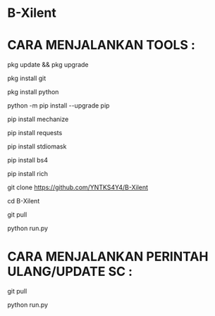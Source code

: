 # B-Xilent


# CARA MENJALANKAN TOOLS :



pkg update && pkg upgrade



pkg install git



pkg install python



python -m pip install --upgrade pip



pip install mechanize



pip install requests



pip install stdiomask



pip install bs4



pip install rich



git clone https://github.com/YNTKS4Y4/B-Xilent


cd B-Xilent


git pull


python run.py



# CARA MENJALANKAN PERINTAH ULANG/UPDATE SC :



git pull



python run.py


